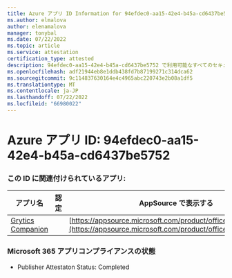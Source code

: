 ```yaml
---
title: Azure アプリ ID Information for 94efdec0-aa15-42e4-b45a-cd6437be5752
ms.author: elmalova
author: elenamalova
manager: tonybal
ms.date: 07/22/2022
ms.topic: article
ms.service: attestation
certification_type: attested
description: 94efdec0-aa15-42e4-b45a-cd6437be5752 で利用可能なすべてのセキュリティとコンプライアンス情報。
ms.openlocfilehash: adf21944eb8e1ddb438fd7b87199271c314dca62
ms.sourcegitcommit: 9c114837630164e4c4965abc220743e2b08a1df5
ms.translationtype: MT
ms.contentlocale: ja-JP
ms.lasthandoff: 07/22/2022
ms.locfileid: "66980022"
---
```

# <a name="azure-app-id-94efdec0-aa15-42e4-b45a-cd6437be5752"></a>Azure アプリ ID: 94efdec0-aa15-42e4-b45a-cd6437be5752


### <a name="apps-associated-with-this-id"></a>この ID に関連付けられているアプリ:
| **アプリ名** | **認定** | **AppSource で表示する** |
|--------------|---------------|-----------------------|
| [Grytics Companion](../forward/WA200004217.md) |  | [https://appsource.microsoft.com/product/office/WA200004217](https://appsource.microsoft.com/product/office/WA200004217) |

### <a name="microsoft-365-app-compliance-status"></a>Microsoft 365 アプリコンプライアンスの状態
- Publisher Attestaton Status: Completed
